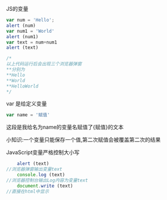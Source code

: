 JS的变量

```javascript
var num = 'Hello';
alert (num)
var num1 = 'World'
alert (num1)
var text = num+num1
alert (text)
```

```javascript
/*
以上代码运行后会出现三个浏览器弹窗
**分别为
**Hello
**World
**HelloWorld
*/
```

var 是给定义变量

```javascript
var name = '赋值'
```

这段是我给名为name的变量名赋值了{赋值}的文本

小知识:一个变量只能保存一个值,第二次赋值会被覆盖第二次的结果

JavaScript变量严格控制大小写

```javascript
	alert (text)
//浏览器弹窗输出变量text
	console.log (text)
//浏览器控制台输出Log内容为变量text
	document.write (text)
//直接在html中显示
```

